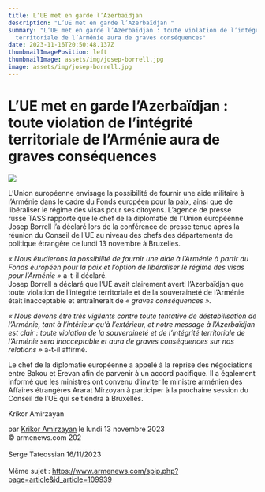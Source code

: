 ```yaml
---
title: L’UE met en garde l’Azerbaïdjan
description: "L’UE met en garde l’Azerbaïdjan "
summary: "L’UE met en garde l’Azerbaïdjan : toute violation de l’intégrité
  territoriale de l’Arménie aura de graves conséquences"
date: 2023-11-16T20:50:48.137Z
thumbnailImagePosition: left
thumbnailImage: assets/img/josep-borrell.jpg
image: assets/img/josep-borrell.jpg
---
```

<!--StartFragment-->

# L’UE met en garde l’Azerbaïdjan : toute violation de l’intégrité territoriale de l’Arménie aura de graves conséquences

![](https://www.armenews.com/IMG/arton109878.jpg)

L’Union européenne envisage la possibilité de fournir une aide militaire à l’Arménie dans le cadre du Fonds européen pour la paix, ainsi que de libéraliser le régime des visas pour ses citoyens. L’agence de presse russe TASS rapporte que le chef de la diplomatie de l’Union européenne Josep Borrell l’a déclaré lors de la conférence de presse tenue après la réunion du Conseil de l’UE au niveau des chefs des départements de politique étrangère ce lundi 13 novembre à Bruxelles.

*« Nous étudierons la possibilité de fournir une aide à l’Arménie à partir du Fonds européen pour la paix et l’option de libéraliser le régime des visas pour l’Arménie »* a-t-il déclaré.\
Josep Borrell a déclaré que l’UE avait clairement averti l’Azerbaïdjan que toute violation de l’intégrité territoriale et de la souveraineté de l’Arménie était inacceptable et entraînerait de *« graves conséquences ».*

*« Nous devons être très vigilants contre toute tentative de déstabilisation de l’Arménie, tant à l’intérieur qu’à l’extérieur, et notre message à l’Azerbaïdjan est clair : toute violation de la souveraineté et de l’intégrité territoriale de l’Arménie sera inacceptable et aura de graves conséquences sur nos relations »* a-t-il affirmé.

Le chef de la diplomatie européenne a appelé à la reprise des négociations entre Bakou et Erevan afin de parvenir à un accord pacifique. Il a également informé que les ministres ont convenu d’inviter le ministre arménien des Affaires étrangères Ararat Mirzoyan à participer à la prochaine session du Conseil de l’UE qui se tiendra à Bruxelles.

Krikor Amirzayan

par [Krikor Amirzayan](https://www.armenews.com/spip.php?page=auteur&id_auteur=33) le lundi 13 novembre 2023\
© armenews.com 202\
\
S﻿erge Tateossian 16/11/2023\
\
M﻿ême sujet : https://www.armenews.com/spip.php?page=article&id_article=109939

<!--EndFragment-->
